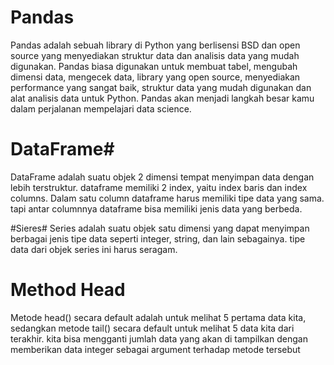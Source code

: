 # Pandas #
Pandas adalah sebuah library di Python yang berlisensi BSD dan open source yang menyediakan struktur data dan analisis data yang mudah digunakan. Pandas biasa digunakan untuk membuat tabel, mengubah dimensi data, mengecek data,  library yang open source, menyediakan performance yang sangat baik, struktur data yang mudah digunakan dan alat analisis data untuk Python. Pandas akan menjadi langkah besar kamu dalam perjalanan mempelajari data science.

# DataFrame#
DataFrame adalah suatu objek 2 dimensi tempat menyimpan data dengan lebih terstruktur. dataframe memiliki 2 index, 
yaitu index baris dan index columns. Dalam satu column dataframe harus memiliki tipe data yang sama.
 tapi antar columnnya dataframe bisa memiliki jenis data yang berbeda.

#Sieres#
Series adalah suatu objek satu dimensi yang dapat menyimpan berbagai jenis tipe data seperti integer, string, dan lain sebagainya. 
tipe data dari objek series ini harus seragam.


# Method Head #
Metode head() secara default adalah untuk melihat 5 pertama data kita, sedangkan metode tail() secara default untuk melihat 5 data kita dari terakhir.
 kita bisa mengganti jumlah data yang akan di tampilkan dengan memberikan data integer sebagai argument terhadap metode tersebut


